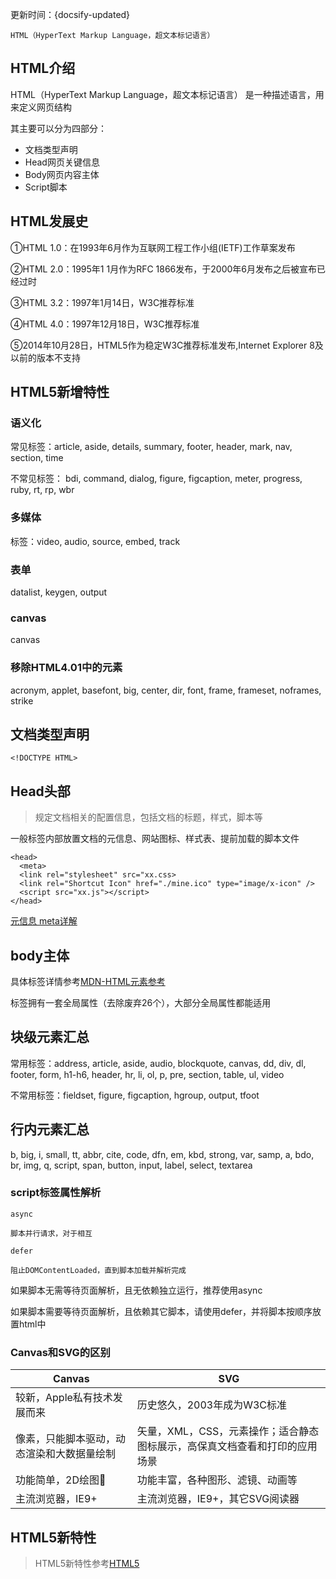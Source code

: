 
更新时间：{docsify-updated}

`HTML（HyperText Markup Language，超文本标记语言）`

## HTML介绍

HTML（HyperText Markup Language，超文本标记语言） 是一种描述语言，用来定义网页结构

其主要可以分为四部分：
- 文档类型声明
- Head网页关键信息
- Body网页内容主体
- Script脚本

## HTML发展史

①HTML 1.0：在1993年6月作为互联网工程工作小组(IETF)工作草案发布

②HTML 2.0：1995年1 1月作为RFC 1866发布，于2000年6月发布之后被宣布已经过时

③HTML 3.2：1997年1月14日，W3C推荐标准

④HTML 4.0：1997年12月18日，W3C推荐标准

⑤2014年10月28日，HTML5作为稳定W3C推荐标准发布,Internet Explorer 8及以前的版本不支持

## HTML5新增特性

### 语义化

常见标签：article, aside, details, summary, footer, header, mark, nav, section, time

不常见标签： bdi, command, dialog, figure, figcaption, meter, progress, ruby, rt, rp, wbr 

### 多媒体

标签：video, audio, source, embed, track

### 表单

datalist, keygen, output

### canvas

canvas


### 移除HTML4.01中的元素

acronym, applet, basefont, big, center, dir, font, frame, frameset, noframes, strike

## 文档类型声明

```
<!DOCTYPE HTML>
```
## Head头部

> 规定文档相关的配置信息，包括文档的标题，样式，脚本等

一般标签内部放置文档的元信息、网站图标、样式表、提前加载的脚本文件

```
<head>
  <meta>
  <link rel="stylesheet" src="xx.css>
  <link rel="Shortcut Icon" href="./mine.ico" type="image/x-icon" />
  <script src="xx.js"></script>
</head>
```

[元信息  meta详解](./html/meta)

## body主体

具体标签详情参考[MDN-HTML元素参考](https://developer.mozilla.org/zh-CN/docs/Web/HTML/Element)

标签拥有一套全局属性（去除废弃26个），大部分全局属性都能适用


## 块级元素汇总

常用标签：address, article, aside, audio, blockquote, canvas, dd, div, dl, footer, form, h1-h6, header, hr, li, ol, p, pre, section, table, ul, video

不常用标签：fieldset, figure, figcaption, hgroup, output, tfoot


## 行内元素汇总

b, big, i, small, tt, abbr, cite, code, dfn, em, kbd, strong, var, samp, a, bdo, br, img, q, script, span, button, input, label, select, textarea

### script标签属性解析

`async`

    脚本并行请求，对于相互

`defer`

    阻止DOMContentLoaded，直到脚本加载并解析完成
    
如果脚本无需等待页面解析，且无依赖独立运行，推荐使用async

如果脚本需要等待页面解析，且依赖其它脚本，请使用defer，并将脚本按顺序放置html中

### Canvas和SVG的区别

| Canvas | SVG |
| --| -- |
| 较新，Apple私有技术发展而来 | 历史悠久，2003年成为W3C标准 |
| 像素，只能脚本驱动，动态渲染和大数据量绘制 | 矢量，XML，CSS，元素操作；适合静态图标展示，高保真文档查看和打印的应用场景 |
| 功能简单，2D绘图 | 功能丰富，各种图形、滤镜、动画等 |
| 主流浏览器，IE9+ | 主流浏览器，IE9+，其它SVG阅读器 |


## HTML5新特性

> HTML5新特性参考[HTML5](https://developer.mozilla.org/zh-CN/docs/orphaned/Web/Guide/HTML/HTML5)




